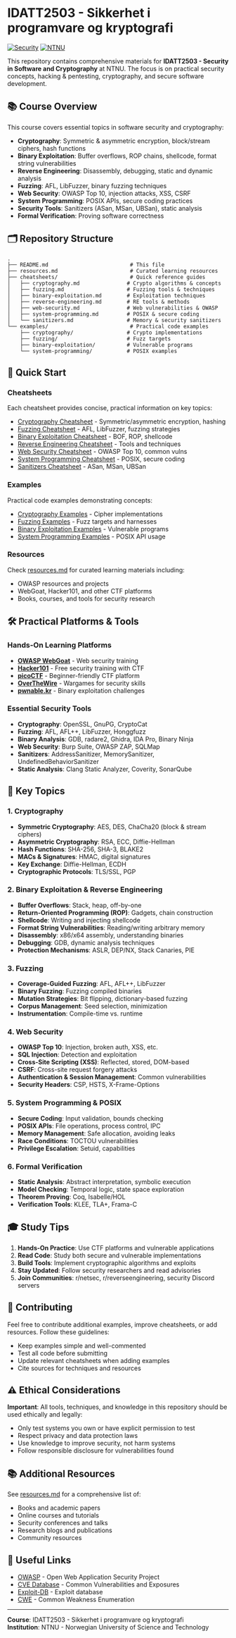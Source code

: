 # IDATT2503 - Sikkerhet i programvare og kryptografi

[![Security](https://img.shields.io/badge/Security-Software%20%26%20Cryptography-red)](https://github.com/Oleandertengesdal/IDATT25053)
[![NTNU](https://img.shields.io/badge/NTNU-Course-blue)](https://ntnu.no)

This repository contains comprehensive materials for **IDATT2503 - Security in Software and Cryptography** at NTNU. The focus is on practical security concepts, hacking & pentesting, cryptography, and secure software development.

## 📚 Course Overview

This course covers essential topics in software security and cryptography:

- **Cryptography**: Symmetric & asymmetric encryption, block/stream ciphers, hash functions
- **Binary Exploitation**: Buffer overflows, ROP chains, shellcode, format string vulnerabilities
- **Reverse Engineering**: Disassembly, debugging, static and dynamic analysis
- **Fuzzing**: AFL, LibFuzzer, binary fuzzing techniques
- **Web Security**: OWASP Top 10, injection attacks, XSS, CSRF
- **System Programming**: POSIX APIs, secure coding practices
- **Security Tools**: Sanitizers (ASan, MSan, UBSan), static analysis
- **Formal Verification**: Proving software correctness

## 🗂️ Repository Structure

```
.
├── README.md                          # This file
├── resources.md                       # Curated learning resources
├── cheatsheets/                       # Quick reference guides
│   ├── cryptography.md               # Crypto algorithms & concepts
│   ├── fuzzing.md                    # Fuzzing tools & techniques
│   ├── binary-exploitation.md        # Exploitation techniques
│   ├── reverse-engineering.md        # RE tools & methods
│   ├── web-security.md               # Web vulnerabilities & OWASP
│   ├── system-programming.md         # POSIX & secure coding
│   └── sanitizers.md                 # Memory & security sanitizers
└── examples/                          # Practical code examples
    ├── cryptography/                 # Crypto implementations
    ├── fuzzing/                      # Fuzz targets
    ├── binary-exploitation/          # Vulnerable programs
    └── system-programming/           # POSIX examples
```

## 🎯 Quick Start

### Cheatsheets
Each cheatsheet provides concise, practical information on key topics:
- [Cryptography Cheatsheet](cheatsheets/cryptography.md) - Symmetric/asymmetric encryption, hashing
- [Fuzzing Cheatsheet](cheatsheets/fuzzing.md) - AFL, LibFuzzer, fuzzing strategies
- [Binary Exploitation Cheatsheet](cheatsheets/binary-exploitation.md) - BOF, ROP, shellcode
- [Reverse Engineering Cheatsheet](cheatsheets/reverse-engineering.md) - Tools and techniques
- [Web Security Cheatsheet](cheatsheets/web-security.md) - OWASP Top 10, common vulns
- [System Programming Cheatsheet](cheatsheets/system-programming.md) - POSIX, secure coding
- [Sanitizers Cheatsheet](cheatsheets/sanitizers.md) - ASan, MSan, UBSan

### Examples
Practical code examples demonstrating concepts:
- [Cryptography Examples](examples/cryptography/) - Cipher implementations
- [Fuzzing Examples](examples/fuzzing/) - Fuzz targets and harnesses
- [Binary Exploitation Examples](examples/binary-exploitation/) - Vulnerable programs
- [System Programming Examples](examples/system-programming/) - POSIX API usage

### Resources
Check [resources.md](resources.md) for curated learning materials including:
- OWASP resources and projects
- WebGoat, Hacker101, and other CTF platforms
- Books, courses, and tools for security research

## 🛠️ Practical Platforms & Tools

### Hands-On Learning Platforms
- **[OWASP WebGoat](https://owasp.org/www-project-webgoat/)** - Web security training
- **[Hacker101](https://www.hacker101.com/)** - Free security training with CTF
- **[picoCTF](https://picoctf.org/)** - Beginner-friendly CTF platform
- **[OverTheWire](https://overthewire.org/wargames/)** - Wargames for security skills
- **[pwnable.kr](http://pwnable.kr/)** - Binary exploitation challenges

### Essential Security Tools
- **Cryptography**: OpenSSL, GnuPG, CryptoCat
- **Fuzzing**: AFL, AFL++, LibFuzzer, Honggfuzz
- **Binary Analysis**: GDB, radare2, Ghidra, IDA Pro, Binary Ninja
- **Web Security**: Burp Suite, OWASP ZAP, SQLMap
- **Sanitizers**: AddressSanitizer, MemorySanitizer, UndefinedBehaviorSanitizer
- **Static Analysis**: Clang Static Analyzer, Coverity, SonarQube

## 📖 Key Topics

### 1. Cryptography
- **Symmetric Cryptography**: AES, DES, ChaCha20 (block & stream ciphers)
- **Asymmetric Cryptography**: RSA, ECC, Diffie-Hellman
- **Hash Functions**: SHA-256, SHA-3, BLAKE2
- **MACs & Signatures**: HMAC, digital signatures
- **Key Exchange**: Diffie-Hellman, ECDH
- **Cryptographic Protocols**: TLS/SSL, PGP

### 2. Binary Exploitation & Reverse Engineering
- **Buffer Overflows**: Stack, heap, off-by-one
- **Return-Oriented Programming (ROP)**: Gadgets, chain construction
- **Shellcode**: Writing and injecting shellcode
- **Format String Vulnerabilities**: Reading/writing arbitrary memory
- **Disassembly**: x86/x64 assembly, understanding binaries
- **Debugging**: GDB, dynamic analysis techniques
- **Protection Mechanisms**: ASLR, DEP/NX, Stack Canaries, PIE

### 3. Fuzzing
- **Coverage-Guided Fuzzing**: AFL, AFL++, LibFuzzer
- **Binary Fuzzing**: Fuzzing compiled binaries
- **Mutation Strategies**: Bit flipping, dictionary-based fuzzing
- **Corpus Management**: Seed selection, minimization
- **Instrumentation**: Compile-time vs. runtime

### 4. Web Security
- **OWASP Top 10**: Injection, broken auth, XSS, etc.
- **SQL Injection**: Detection and exploitation
- **Cross-Site Scripting (XSS)**: Reflected, stored, DOM-based
- **CSRF**: Cross-site request forgery attacks
- **Authentication & Session Management**: Common vulnerabilities
- **Security Headers**: CSP, HSTS, X-Frame-Options

### 5. System Programming & POSIX
- **Secure Coding**: Input validation, bounds checking
- **POSIX APIs**: File operations, process control, IPC
- **Memory Management**: Safe allocation, avoiding leaks
- **Race Conditions**: TOCTOU vulnerabilities
- **Privilege Escalation**: Setuid, capabilities

### 6. Formal Verification
- **Static Analysis**: Abstract interpretation, symbolic execution
- **Model Checking**: Temporal logic, state space exploration
- **Theorem Proving**: Coq, Isabelle/HOL
- **Verification Tools**: KLEE, TLA+, Frama-C

## 🎓 Study Tips

1. **Hands-On Practice**: Use CTF platforms and vulnerable applications
2. **Read Code**: Study both secure and vulnerable implementations
3. **Build Tools**: Implement cryptographic algorithms and exploits
4. **Stay Updated**: Follow security researchers and read advisories
5. **Join Communities**: r/netsec, r/reverseengineering, security Discord servers

## 📝 Contributing

Feel free to contribute additional examples, improve cheatsheets, or add resources. Follow these guidelines:
- Keep examples simple and well-commented
- Test all code before submitting
- Update relevant cheatsheets when adding examples
- Cite sources for techniques and resources

## ⚠️ Ethical Considerations

**Important**: All tools, techniques, and knowledge in this repository should be used ethically and legally:
- Only test systems you own or have explicit permission to test
- Respect privacy and data protection laws
- Use knowledge to improve security, not harm systems
- Follow responsible disclosure for vulnerabilities found

## 📚 Additional Resources

See [resources.md](resources.md) for a comprehensive list of:
- Books and academic papers
- Online courses and tutorials
- Security conferences and talks
- Research blogs and publications
- Community resources

## 🔗 Useful Links

- [OWASP](https://owasp.org/) - Open Web Application Security Project
- [CVE Database](https://cve.mitre.org/) - Common Vulnerabilities and Exposures
- [Exploit-DB](https://www.exploit-db.com/) - Exploit database
- [CWE](https://cwe.mitre.org/) - Common Weakness Enumeration

---

**Course**: IDATT2503 - Sikkerhet i programvare og kryptografi  
**Institution**: NTNU - Norwegian University of Science and Technology
